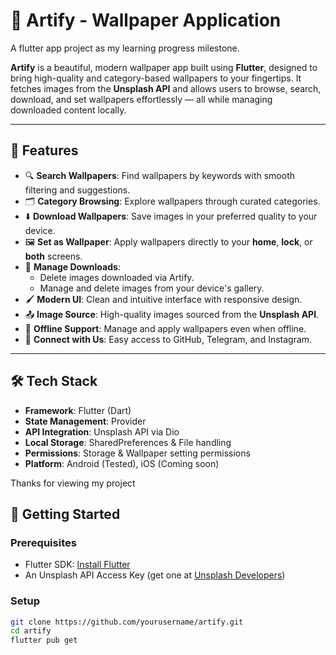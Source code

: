  # 🎨 Artify - Wallpaper Application
 
  A flutter app project as my learning progress milestone.
  
**Artify** is a beautiful, modern wallpaper app built using **Flutter**, designed to bring high-quality and category-based wallpapers to your fingertips. It fetches images from the **Unsplash API** and allows users to browse, search, download, and set wallpapers effortlessly — all while managing downloaded content locally.

---

## 📱 Features

- 🔍 **Search Wallpapers**: Find wallpapers by keywords with smooth filtering and suggestions.
- 🗂️ **Category Browsing**: Explore wallpapers through curated categories.
- ⬇️ **Download Wallpapers**: Save images in your preferred quality to your device.
- 🖼️ **Set as Wallpaper**: Apply wallpapers directly to your **home**, **lock**, or **both** screens.
- 📁 **Manage Downloads**:
  - Delete images downloaded via Artify.
  - Manage and delete images from your device's gallery.
- 🖌️ **Modern UI**: Clean and intuitive interface with responsive design.
- 📤 **Image Source**: High-quality images sourced from the **Unsplash API**.
- 📶 **Offline Support**: Manage and apply wallpapers even when offline.
- 🔗 **Connect with Us**: Easy access to GitHub, Telegram, and Instagram.

---

## 🛠️ Tech Stack

- **Framework**: Flutter (Dart)
- **State Management**: Provider
- **API Integration**: Unsplash API via Dio
- **Local Storage**: SharedPreferences & File handling
- **Permissions**: Storage & Wallpaper setting permissions
- **Platform**: Android (Tested), iOS (Coming soon)

Thanks for viewing my project

## 🚀 Getting Started

### Prerequisites

- Flutter SDK: [Install Flutter](https://flutter.dev/docs/get-started/install)
- An Unsplash API Access Key (get one at [Unsplash Developers](https://unsplash.com/developers))

### Setup

```bash
git clone https://github.com/yourusername/artify.git
cd artify
flutter pub get

